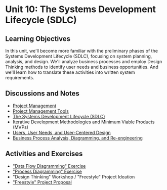 # Unit 10: The Systems Development Lifecycle (SDLC)

## Learning Objectives

In this unit, we'll become more familiar with the preliminary phases of the Systems Development Lifecycle (SDLC), focusing on system planning, analysis, and design. We'll analyze business processes and employ Design Thinking methods to identify user needs and business opportunities. And we'll learn how to translate these activities into written system requirements.

## Discussions and Notes

  + [Project Management](/notes/project-mgmt/README.md)
  + [Project Management Tools](/notes/project-mgmt/tools.md)
  + [The Systems Development Lifecycle (SDLC)](/notes/project-mgmt/dev-lifecycle.md)
  + Iterative Development Methodologies and Minimum Viable Products (MVPs)
  + [Users, User Needs, and User-Centered Design](/notes/info-systems/people.md)
  + [Business Process Analysis, Diagramming, and Re-engineering](/notes/info-systems/processes.md)

## Activities and Exercises

  + ["Data Flow Diagramming" Exercise](/exercises/data-flow-diagramming/README.md)
  + ["Process Diagramming" Exercise](/exercises/process-diagramming/README.md)
  + "Design Thinking" Workshop / "Freestyle" Project Ideation
  + ["Freestyle" Project Proposal](/projects/freestyle/proposal.md)
